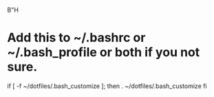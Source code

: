 B"H

# Add this to ~/.bashrc or ~/.bash_profile or both if you not sure.
if [ -f ~/dotfiles/.bash_customize ]; then
     . ~/dotfiles/.bash_customize 
fi
